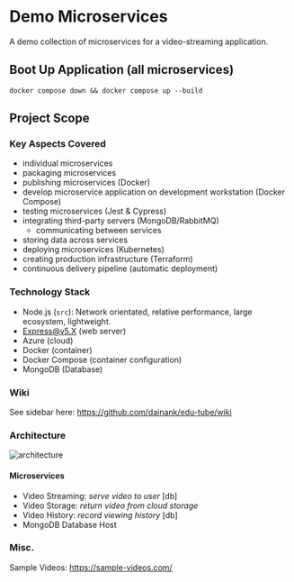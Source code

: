 # Demo Microservices
A demo collection of microservices for a video-streaming application.
## Boot Up Application (all microservices)
`docker compose down && docker compose up --build`

## Project Scope
### Key Aspects Covered
- individual microservices
- packaging microservices
- publishing microservices (Docker)
- develop microservice application on development workstation (Docker Compose)
- testing microservices (Jest & Cypress)
- integrating third-party servers (MongoDB/RabbitMQ)
    - communicating between services
- storing data across services
- deploying microservices (Kubernetes)
- creating production infrastructure (Terraform)
- continuous delivery pipeline (automatic deployment)

### Technology Stack
- Node.js (`src`): Network orientated, relative performance, large ecosystem, lightweight.
- Express@v5.X (web server)
- Azure (cloud)
- Docker (container)
- Docker Compose (container configuration)
- MongoDB (Database)

### Wiki
See sidebar here: https://github.com/dainank/edu-tube/wiki

### Architecture
![architecture](https://user-images.githubusercontent.com/83029234/232541165-891067fd-9c57-45c3-9e29-972ccfe025f6.png)

#### Microservices
- Video Streaming: *serve video to user* [db]
- Video Storage: *return video from cloud storage*
- Video History: *record viewing history* [db]
- MongoDB Database Host

### Misc.
Sample Videos: https://sample-videos.com/